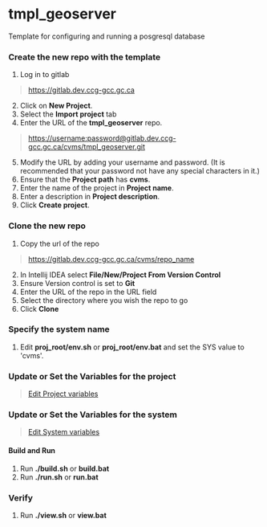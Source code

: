 # tmpl_geoserver

Template for configuring and running a posgresql database

### Create the new repo with the template

1. Log in to gitlab 

> <https://gitlab.dev.ccg-gcc.gc.ca>

2. Click on **New Project**. 
3. Select the **Import project** tab
4. Enter the URL of the **tmpl_geoserver** repo.

> <https://username:password@gitlab.dev.ccg-gcc.gc.ca/cvms/tmpl_geoserver.git>

5. Modify the URL by adding your username and password. (It is recommended that your password not have any special characters in it.)
6. Ensure that the **Project path** has **cvms**.
7. Enter the name of the project in **Project name**.
8. Enter a description in **Project description**.
9. Click **Create project**.

### Clone the new repo

1. Copy the url of the repo 
> <https://gitlab.dev.ccg-gcc.gc.ca/cvms/repo_name>
2. In Intellij IDEA select **File/New/Project From Version Control**
3. Ensure Version control is set to **Git**
4. Enter the URL of the repo in the URL field
5. Select the directory where you wish the repo to go
6. Click **Clone**

### Specify the system name
1. Edit **proj_root/env.sh** or **proj_root/env.bat** and set the SYS value to 'cvms'.

### Update or Set the Variables for the project
> [Edit Project variables](project/README.md)

### Update or Set the Variables for the system 
> [Edit System variables](system/README.md)

#### Build and Run
1. Run **./build.sh** or **build.bat**
2. Run **./run.sh** or **run.bat**

### Verify
1. Run **./view.sh** or **view.bat**
